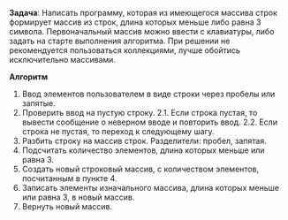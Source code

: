 **Задача**: Написать программу, которая из имеющегося массива строк формирует массив из строк, длина которых меньше либо равна 3 символа. Первоначальный массив можно ввести с клавиатуры, либо задать на старте выполнения алгоритма. При решении не рекомендуется пользоваться коллекциями, лучше обойтись исключительно массивами.

**Алгоритм**

1. Ввод элементов пользователем в виде строки через пробелы или запятые.
2. Проверить ввод на пустую строку.
    2.1. Если строка пустая, то вывести сообщение о неверном вводе и повторить ввод.
    2.2. Если строка не пустая, то переход к следующему шагу.
3. Разбить строку на массив строк. Разделители: пробел, запятая.
4. Подсчитать количество элементов, длина которых меньше или равна 3.
5. Создать новый строковый массив, с количеством элементов, посчитанным в пункте 4.
6. Записать элементы изначального массива, длина которых меньше или равна 3, в новый массив.
7. Вернуть новый массив.